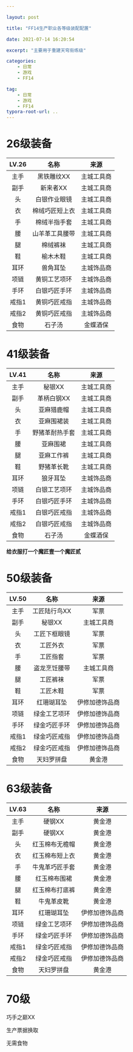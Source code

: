 ```yaml
---

layout: post

title: "FF14生产职业各等级装配配置"

date: 2021-07-14 16:20:54

excerpt: "主要用于重建天穹街练级"

categories: 
	- 日常
	- 游戏
	- FF14

tag: 
	- 日常
	- 游戏
	- FF14
typora-root-url: ..
---
```






# 26级装备

| LV.26 |      名称      |    来源    |
| :---: | :------------: | :--------: |
| 主手  |   黑铁雕纹XX   | 主城工具商 |
| 副手  |    新来者XX    | 主城工具商 |
|  头   |  白银作业眼镜  | 主城工具商 |
|  衣   | 棉绒巧匠短上衣 | 主城工具商 |
|  手   |  棉绒半指手套  | 主城工具商 |
|  腰   | 山羊革工具腰带 | 主城工具商 |
|  腿   |    棉绒裤袜    | 主城工具商 |
|  鞋   |    榆木木鞋    | 主城工具商 |
| 耳环  |    兽角耳坠    | 主城饰品商 |
| 项链  |  黄铜工艺项环  | 主城饰品商 |
| 手环  |  白银巧匠手环  | 主城饰品商 |
| 戒指1 |  黄铜巧匠戒指  | 主城饰品商 |
| 戒指2 |  黄铜巧匠戒指  | 主城饰品商 |
| 食物  |     石子汤     |  金蝶酒保  |



# 41级装备

| LV.41 |      名称      |    来源    |
| :---: | :------------: | :--------: |
| 主手  |     秘银XX     | 主城工具商 |
| 副手  |   革柄白钢XX   | 主城工具商 |
|  头   |   亚麻猎鹿帽   | 主城工具商 |
|  衣   |   亚麻围裙装   | 主城工具商 |
|  手   | 野猪革耐热手套 | 主城工具商 |
|  腰   |    亚麻围裙    | 主城工具商 |
|  腿   |   亚麻工作裤   | 主城工具商 |
|  鞋   |   野猪革长靴   | 主城工具商 |
| 耳环  |    狼牙耳坠    | 主城饰品商 |
| 项链  |  白银工艺项环  | 主城饰品商 |
| 手环  |  白银巧匠手环  | 主城饰品商 |
| 戒指1 |  白银巧匠戒指  | 主城饰品商 |
| 戒指2 |  白银巧匠戒指  | 主城饰品商 |
| 食物  |     石子汤     |  金蝶酒保  |

**给衣服打一个魔匠壹一个魔匠贰**



# 50级装备

| LV.50 |     名称     |      来源      |
| :---: | :----------: | :------------: |
| 主手  | 工匠陆行鸟XX |      军票      |
| 副手  |    秘银XX    |   主城工具商   |
|  头   | 工匠下框眼镜 |      军票      |
|  衣   |   工匠外衣   |      军票      |
|  手   |   工匠指套   |      军票      |
|  腰   | 盗龙烹饪腰带 |   主城工具商   |
|  腿   |   工匠裤袜   |      军票      |
|  鞋   |   工匠木鞋   |      军票      |
| 耳环  |  红珊瑚耳坠  | 伊修加德饰品商 |
| 项链  | 绿金工艺项环 | 伊修加德饰品商 |
| 手环  | 绿金巧匠手环 | 伊修加德饰品商 |
| 戒指1 | 绿金巧匠戒指 | 伊修加德饰品商 |
| 戒指2 | 绿金巧匠戒指 | 伊修加德饰品商 |
| 食物  |  天妇罗拼盘  |     黄金港     |



# 63级装备

| LV.63 |      名称      |      来源      |
| :---: | :------------: | :------------: |
| 主手  |     硬钢XX     |     黄金港     |
| 副手  |     硬钢XX     |     黄金港     |
|  头   | 红玉棉布无檐帽 |     黄金港     |
|  衣   | 红玉棉布短上衣 |     黄金港     |
|  手   | 牛鬼革巧匠手套 |     黄金港     |
|  腰   |  红玉棉布围裙  |     黄金港     |
|  腿   | 红玉棉布打底裤 |     黄金港     |
|  鞋   |   牛鬼革皮靴   |     黄金港     |
| 耳环  |   红珊瑚耳坠   | 伊修加德饰品商 |
| 项链  |  绿金工艺项环  | 伊修加德饰品商 |
| 手环  |  绿金巧匠手环  | 伊修加德饰品商 |
| 戒指1 |  绿金巧匠戒指  | 伊修加德饰品商 |
| 戒指2 |  绿金巧匠戒指  | 伊修加德饰品商 |
| 食物  |   天妇罗拼盘   |     黄金港     |



# 70级

巧手之巅XX

生产票据换取

无需食物
